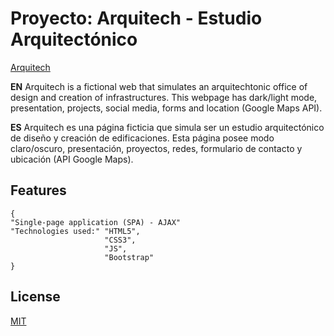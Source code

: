 # Proyecto: Arquitech - Estudio Arquitectónico


[Arquitech](https://github.com/feliperodc/arquitech-estudio.git)

**EN** 
Arquitech is a fictional web that simulates an arquitechtonic office of design and creation of infrastructures. This webpage has dark/light mode, presentation, projects, social media, forms and location (Google Maps API).


**ES**
Arquitech es una página ficticia que simula ser un estudio arquitectónico de diseño y creación de edificaciones. Esta página posee modo claro/oscuro, presentación, proyectos, redes, formulario de contacto y ubicación (API Google Maps).

## Features
```
{
"Single-page application (SPA) - AJAX"
"Technologies used:" "HTML5",
                     "CSS3",
                     "JS",
                     "Bootstrap"
}
```

## License
[MIT](https://choosealicense.com/licenses/mit/)